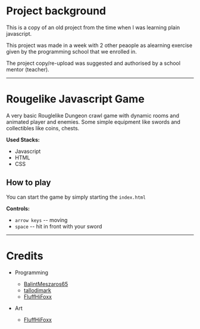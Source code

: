 # Project background

This is a copy of an old project from the time when I was learning plain javascript.

This project was made in a week with 2 other peaople as alearning exercise given by the programming school that we enrolled in.

The project copy/re-upload was suggested and authorised by a school mentor (teacher).

---
# Rougelike Javascript Game

A very basic Rouglelike Dungeon crawl game with dynamic rooms and animated player and enemies.
Some simple equipment like swords and collectibles like coins, chests.

**Used Stacks:**
 - Javascript
 - HTML
 - CSS

## How to play

You can start the game by simply starting the `index.html`

**Controls:**
- `arrow keys` -- moving
- `space` -- hit in front with your sword

---
# Credits

- Programming
  - [BalintMeszaros65](https://github.com/BalintMeszaros65)
  - [tallodimark](https://github.com/tallodimark)
  - [FluffHiFoxx](https://github.com/FluffHiFoxx)
 
- Art
  - [FluffHiFoxx](https://github.com/FluffHiFoxx)
